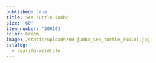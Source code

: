 ```yaml
---
published: true
title: Sea Turtle Jumbo
size: '60'
item_number: '308101'
color: Green
image: /static/uploads/60-jumbo_sea_turtle_308101.jpg
catalog:
  - sealife-wildlife
---
```


